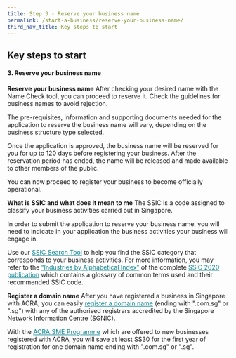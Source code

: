 ```yaml
---
title: Step 3 - Reserve your business name
permalink: /start-a-business/reserve-your-business-name/
third_nav_title: Key steps to start
---
```


## Key steps to start

#### 3. Reserve your business name

**Reserve your business name** 
After checking your desired name with the Name Check tool, you can proceed to reserve it. Check the guidelines for business names to avoid rejection. 

The pre-requisites, information and supporting documents needed for the application to reserve the business name will vary, depending on the business structure type selected.

Once the application is approved, the business name will be reserved for you for up to 120 days before registering your business. After the reservation period has ended, the name will be released and made available to other members of the public.

You can now proceed to register your business to become officially operational. 

**What is SSIC and what does it mean to me**
The SSIC is a code assigned to classify your business activities carried out in Singapore. 

In order to submit the application to reserve your business name, you will need to indicate in your application the business activities your business will engage in. 

Use our <a href="https://www.bizfile.gov.sg/ngbbizfileinternet/faces/oracle/webcenter/portalapp/pages/TransactionMain.jspx?selectedETransId=G016&_afrLoop=34024712123555599&_afrWindowMode=0&_afrWindowId=null&_adf.ctrl-state=1atq4iub9c_1#!%40%40%3F_afrWindowId%3Dnull%26selectedETransId%3DG016%26_afrLoop%3D34024712123555599%26_afrWindowMode%3D0%26_adf.ctrl-state%3D1atq4iub9c_5" target="_blank" style="color:#037e8a">SSIC Search Tool</a> to help you find the SSIC category that corresponds to your business activities. For more information, you may refer to the <a href="https://www.singstat.gov.sg/-/media/files/standards_and_classifications/industrial_classification/ssic2020-alphabetical-index.xlsx" target="_blank" style="color:#037e8a">“Industries by Alphabetical Index”</a> of the complete <a href="https://www.singstat.gov.sg/standards/standards-and-classifications/ssic
" target="_blank" style="color:#037e8a">SSIC 2020 publication</a> which contains a glossary of common terms used and their recommended SSIC code.

**Register a domain name**
After you have registered a business in Singapore with ACRA, you can easily <a href="https://www.sgnic.sg/" target="_blank" style="color:#037e8a">register a domain name</a> (ending with ".com.sg" or ".sg") with any of the authorised registrars accredited by the Singapore Network Information Centre (SGNIC).

With the <a href="https://www.sgnic.sg/smepromotion-2.html" target="_blank" style="color:#037e8a">ACRA SME Programme</a> which are offered to new businesses registered with ACRA, you will save at least S$30 for the first year of registration for one domain name ending with ".com.sg" or ".sg".
